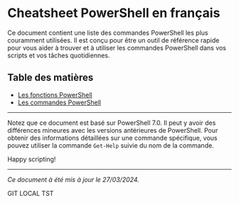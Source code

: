 # Cheatsheet PowerShell en français

Ce document contient une liste des commandes PowerShell les plus couramment utilisées. Il est conçu pour être un outil de référence rapide pour vous aider à trouver et à utiliser les commandes PowerShell dans vos scripts et vos tâches quotidiennes.

## Table des matières

- [Les fonctions PowerShell](les-fonctions-powershell.md)
- [Les commandes PowerShell](les-commandes-powershell.md)

---

Notez que ce document est basé sur PowerShell 7.0. Il peut y avoir des différences mineures avec les versions antérieures de PowerShell. Pour obtenir des informations détaillées sur une commande spécifique, vous pouvez utiliser la commande `Get-Help` suivie du nom de la commande.

Happy scripting!

---
*Ce document à été mis à jour le 27/03/2024.*

GIT LOCAL TST
